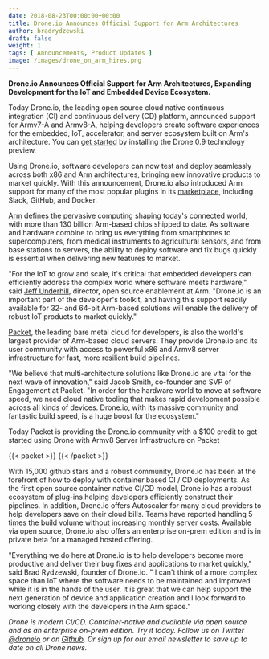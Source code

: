 ```yaml
---
date: 2018-08-23T00:00:00+00:00
title: Drone.io Announces Official Support for Arm Architectures
author: bradrydzewski
draft: false
weight: 1
tags: [ Announcements, Product Updates ]
image: /images/drone_on_arm_hires.png
---
```


__Drone.io Announces Official Support for Arm Architectures, Expanding Development for the IoT and Embedded Device Ecosystem.__

Today Drone.io, the leading open source cloud native continuous integration (CI) and continuous delivery (CD) platform, announced support for Armv7-A and Armv8-A, helping developers create software experiences for the embedded, IoT, accelerator, and server ecosystem built on Arm's architecture. You can [get started](https://readme.drone.io) by installing the Drone 0.9 technology preview.

Using Drone.io, software developers can now test and deploy seamlessly across both x86 and Arm architectures, bringing new innovative products to market quickly. With this announcement, Drone.io also introduced Arm support for many of the most popular plugins in its [marketplace](http://plugins.drone.io), including Slack, GitHub, and Docker.

[Arm](https://www.arm.com/) defines the pervasive computing shaping today's connected world, with more than 130 billion Arm-based chips shipped to date. As software and hardware combine to bring us everything from smartphones to supercomputers, from medical instruments to agricultural sensors, and from base stations to servers, the ability to deploy software and fix bugs quickly is essential when delivering new features to market.

"For the IoT to grow and scale, it's critical that embedded developers can efficiently address the complex world where software meets hardware," said [Jeff Underhill](https://twitter.com/JeffUnderhill), director, open source enablement at Arm. "Drone.io is an important part of the developer's toolkit, and having this support readily available for 32- and 64-bit Arm-based solutions will enable the delivery of robust IoT products to market quickly."

[Packet](https://www.packet.net), the leading bare metal cloud for developers, is also the world's largest provider of Arm-based cloud servers. They provide Drone.io and its user community with access to powerful x86 and Armv8 server infrastructure for fast, more resilient build pipelines. 

"We believe that multi-architecture solutions like Drone.io are vital for the next wave of innovation," said Jacob Smith, co-founder and SVP of Engagement at Packet. "In order for the hardware world to move at software speed, we need cloud native tooling that makes rapid development possible across all kinds of devices. Drone.io, with its massive community and fantastic build speed, is a huge boost for the ecosystem." 

Today Packet is providing the Drone.io community with a $100 credit to get started using Drone with Armv8 Server Infrastructure on Packet

{{< packet >}}
{{< /packet >}}


With 15,000 github stars and a robust community, Drone.io has been at the forefront of how to deploy with container based CI / CD deployments. As the first open source container native CI/CD model, Drone.io has a robust ecosystem of plug-ins helping developers efficiently construct their pipelines.  In addition, Drone.io offers Autoscaler for many cloud providers to help developers save on their cloud bills. Teams have reported handling 5 times the build volume without increasing monthly server costs. Available via open source, Drone.io also offers an enterprise on-prem edition and is in private beta for a managed hosted offering. 

"Everything we do here at Drone.io is to help developers become more productive and deliver their bug fixes and applications to market quickly," said Brad Rydzewski, founder of Drone.io. " I can't think of a more complex space than IoT where the software needs to be maintained and improved while it is in the hands of the user. It is great that we can help support the next generation of device and application creation and I look forward to working closely with the developers in the Arm space."

_Drone is modern CI/CD. Container-native and available via open source and as an enterprise on-prem edition. Try it today. Follow us on Twitter [@droneio](https://twitter.com/droneio) or on [Github](https://github.com/drone/drone). Or sign up for our email newsletter to save up to date on all Drone news._